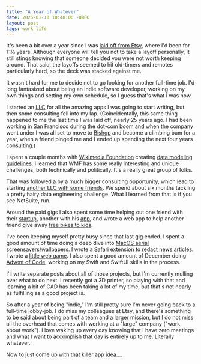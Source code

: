 ```yaml
---
title: "A Year of Whatever"
date: 2025-01-10 10:48:06 -0800
layout: post
tags: work life
---
```


It's been a bit over a year since I was [laid off from Etsy](https://www.cnbc.com/2023/12/13/etsy-laying-off-11percent-of-staff-citing-competitive-environment.html), where I'd been for 11½ years. Although everyone will tell you not to take a layoff personally, it still stings knowing that someone decided you were not worth keeping around. That said, the layoffs seemed to hit old-timers and remotes particularly hard, so the deck was stacked against me.

It wasn't hard for me to decide not to go looking for another full-time job. I'd long fantasized about being an indie software developer, working on my own things and setting my own schedule, so I guess that's what I was now.

I started an [LLC](https://greenlee.dev) for all the amazing apps I was going to start writing, but then some consulting fell into my lap. (Coincidentally, this same thing happened to me the last time I was laid off, nearly 25 years ago. I had been working in San Francisco during the dot-com boom and when the company went under I was all set to move to [Bishop](https://bishopvisitor.com/rock-climbing-bouldering/) and become a climbing bum for a year, when a friend pinged me and I ended up spending the next four years consulting.)

I spent a couple months with [Wikimedia Foundation](https://wikimediafoundation.org) creating [data modeling guidelines](https://wikitech.wikimedia.org/wiki/Data_Platform/Data_modeling_guidelines). I learned that WMF has some really interesting and unique challenges, both technically and politically. It's a really great group of folks.

That was followed a by a much bigger consulting opportunity, which lead to starting [another LLC with some friends](https://fiasco.partners). We spend about six months tackling a pretty hairy data engineering challenge. What I learned from that is if you see NetSuite, run.

Around the paid gigs I also spent some time helping out one friend with their [startup](https://comprendo.dev),  another with his [app](https://museumistic.app), and wrote a web app to help another friend give away [free bikes to kids](https://www.eastbaykidicalmass.org).

I've been keeping myself pretty busy since that last gig ended. I spent a good amount of time doing a deep dive into [MacOS aerial screensavers/wallpapers](https://github.com/bgreenlee/WallpaperInfo). I wrote a [Safari extension to redact news articles](https://apps.apple.com/us/app/i-cant-even-news-filter/id6738306756). I wrote a [little web game](https://licenseplategame.fun). I also spent a good amount of December doing [Advent of Code](https://adventofcode.com), working on my Swift and SwiftUI skills in the process.

I'll write separate posts about all of those projects, but I'm currently mulling over what to do next. I recently got a 3D printer, so playing with that and learning a bit of CAD has been taking a lot of my time, but that's not nearly as fulfilling as a good project is.

So after a year of being "indie," I'm still pretty sure I'm never going back to a full-time jobby-job. I do miss my colleagues at Etsy, and there's something to be said about being part of a team and a larger mission, but I do not miss all the overhead that comes with working at a "large" company ("work about work"). I love waking up every day knowing that I have zero meetings and what I want to accomplish that day is entirely up to me. Literally whatever.

Now to just come up with that killer app idea....
